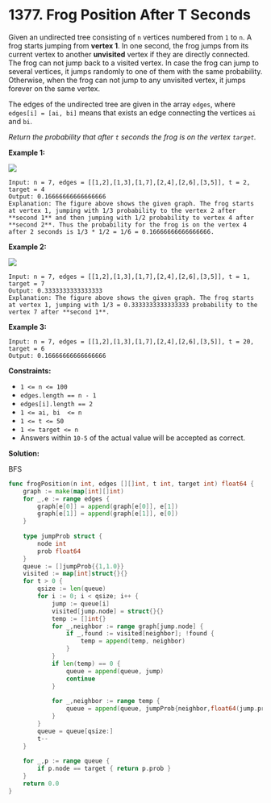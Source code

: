 # 1377. Frog Position After T Seconds

Given an undirected tree consisting of  `n`  vertices numbered from  `1`  to  `n`. A frog starts jumping from  **vertex 1**. In one second, the frog jumps from its current vertex to another  **unvisited**  vertex if they are directly connected. The frog can not jump back to a visited vertex. In case the frog can jump to several vertices, it jumps randomly to one of them with the same probability. Otherwise, when the frog can not jump to any unvisited vertex, it jumps forever on the same vertex.

The edges of the undirected tree are given in the array  `edges`, where  `edges[i] = [ai, bi]`  means that exists an edge connecting the vertices  `ai`  and  `bi`.

_Return the probability that after  `t`  seconds the frog is on the vertex  `target`._

**Example 1:**

![](https://assets.leetcode.com/uploads/2020/02/20/frog_2.png)

	Input: n = 7, edges = [[1,2],[1,3],[1,7],[2,4],[2,6],[3,5]], t = 2, target = 4
	Output: 0.16666666666666666 
	Explanation: The figure above shows the given graph. The frog starts at vertex 1, jumping with 1/3 probability to the vertex 2 after **second 1** and then jumping with 1/2 probability to vertex 4 after **second 2**. Thus the probability for the frog is on the vertex 4 after 2 seconds is 1/3 * 1/2 = 1/6 = 0.16666666666666666. 

**Example 2:**

**![](https://assets.leetcode.com/uploads/2020/02/20/frog_3.png)**

	Input: n = 7, edges = [[1,2],[1,3],[1,7],[2,4],[2,6],[3,5]], t = 1, target = 7
	Output: 0.3333333333333333
	Explanation: The figure above shows the given graph. The frog starts at vertex 1, jumping with 1/3 = 0.3333333333333333 probability to the vertex 7 after **second 1**. 

**Example 3:**

	Input: n = 7, edges = [[1,2],[1,3],[1,7],[2,4],[2,6],[3,5]], t = 20, target = 6
	Output: 0.16666666666666666

**Constraints:**

-   `1 <= n <= 100`
-   `edges.length == n - 1`
-   `edges[i].length == 2`
-   `1 <= ai, bi  <= n`
-   `1 <= t <= 50`
-   `1 <= target <= n`
-   Answers within  `10-5`  of the actual value will be accepted as correct.

**Solution:**

BFS

```go
func frogPosition(n int, edges [][]int, t int, target int) float64 {
    graph := make(map[int][]int)
    for _,e := range edges {
        graph[e[0]] = append(graph[e[0]], e[1])
        graph[e[1]] = append(graph[e[1]], e[0])
    }
    
    type jumpProb struct {
        node int
        prob float64
    }
    queue := []jumpProb{{1,1.0}}
    visited := map[int]struct{}{}
    for t > 0 {
        qsize := len(queue)
        for i := 0; i < qsize; i++ {
            jump := queue[i]
            visited[jump.node] = struct{}{}
            temp := []int{}
            for _,neighbor := range graph[jump.node] {
                if _,found := visited[neighbor]; !found {
                    temp = append(temp, neighbor)
                }
            }
            if len(temp) == 0 {
                queue = append(queue, jump)
                continue
            }
            
            for _,neighbor := range temp {
                queue = append(queue, jumpProb{neighbor,float64(jump.prob)/float64(len(temp))})
            }
        }
        queue = queue[qsize:]
        t--
    }
    
    for _,p := range queue {
        if p.node == target { return p.prob }
    }
    return 0.0
}
```